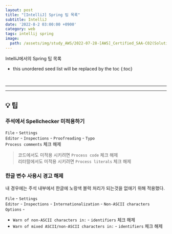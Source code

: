 ```yaml
---
layout: post
title: "[IntelliJ] Spring 팁 목록"
subtitle: IntelliJ
date: '2022-8-2 03:00:00 +0900'
category: web
tags: intellij spring
image:
  path: /assets/img/study_AWS/2022-07-28-[AWS]_Certified_SAA-C02(Solutions_Architect_-_Associate)_합격_후기/AWS_Certified_Solutions_Architect_-_Associate_certificate.png
---
```


IntelliJ에서의 Spring 팁 목록

<!--more-->

* this unordered seed list will be replaced by the toc
{:toc}

<br>
<hr/>
<hr/>

## 💡 팁

### 주석에서 Spellchecker 미적용하기

`File` - `Settings`<br>
`Editor` - `Inspections` - `Proofreading` - `Typo`<br>
`Process comments` 체크 해제

> 코드에서도 미적용 시키려면 `Process code` 체크 해제<br>
> 리터럴에서도 미적용 시키려면 `Process literals` 체크 해제

### 한글 변수 사용시 경고 해제

내 경우에는 주석 내부에서 한글에 노랑색 블럭 처리가 되는것을 없애기 위해 적용했다.

`File` - `Settings`<br>
`Editor` - `Inspections` - `Internationalization` - `Non-ASCII characters`<br>
`Options` - 
  - `Warn of non-ASCII characters in:` - `identifiers` 체크 해제
  - `Warn of mixed ASCII/non-ASCII characters in:` - `identifiers` 체크 해제
